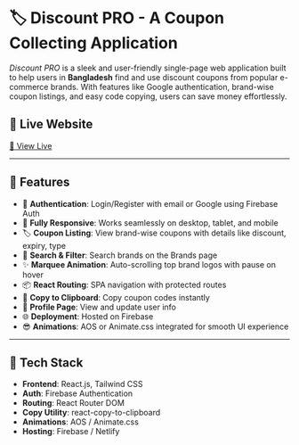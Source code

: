 # 🏷️ Discount PRO - A Coupon Collecting Application

_Discount PRO_ is a sleek and user-friendly single-page web application built to help users in **Bangladesh** find and use discount coupons from popular e-commerce brands. With features like Google authentication, brand-wise coupon listings, and easy code copying, users can save money effortlessly.

## 🔗 Live Website
[🔗 View Live]("https://your-deployment-url.com")

---

## 🚀 Features

- 🔐 **Authentication**: Login/Register with email or Google using Firebase Auth
- 📲 **Fully Responsive**: Works seamlessly on desktop, tablet, and mobile
- 🏷️ **Coupon Listing**: View brand-wise coupons with details like discount, expiry, type
- 🧠 **Search & Filter**: Search brands on the Brands page
- ✨ **Marquee Animation**: Auto-scrolling top brand logos with pause on hover
- 📦 **React Routing**: SPA navigation with protected routes
- 📎 **Copy to Clipboard**: Copy coupon codes instantly
- 🧾 **Profile Page**: View and update user info
- 🌐 **Deployment**: Hosted on Firebase 
- 😎 **Animations**: AOS or Animate.css integrated for smooth UI experience

---

## 🔧 Tech Stack

- **Frontend**: React.js, Tailwind CSS
- **Auth**: Firebase Authentication
- **Routing**: React Router DOM
- **Copy Utility**: react-copy-to-clipboard
- **Animations**: AOS / Animate.css
- **Hosting**: Firebase / Netlify





